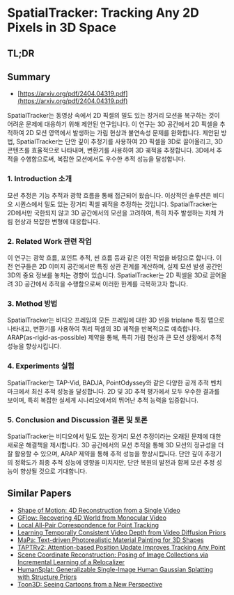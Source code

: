 # SpatialTracker: Tracking Any 2D Pixels in 3D Space
## TL;DR
## Summary
- [https://arxiv.org/pdf/2404.04319.pdf](https://arxiv.org/pdf/2404.04319.pdf)

SpatialTracker는 동영상 속에서 2D 픽셀의 밀도 있는 장거리 모션을 복구하는 것이 어려운 문제에 대응하기 위해 제안된 연구입니다. 이 연구는 3D 공간에서 2D 픽셀을 추적하여 2D 모션 영역에서 발생하는 가림 현상과 불연속성 문제를 완화합니다. 제안된 방법, SpatialTracker는 단안 깊이 추정기를 사용하여 2D 픽셀을 3D로 끌어올리고, 3D 콘텐츠를 효율적으로 나타내며, 변환기를 사용하여 3D 궤적을 추정합니다. 3D에서 추적을 수행함으로써, 복잡한 모션에서도 우수한 추적 성능을 달성합니다.

### 1. Introduction 소개
모션 추정은 기능 추적과 광학 흐름을 통해 접근되어 왔습니다. 이상적인 솔루션은 비디오 시퀀스에서 밀도 있는 장거리 픽셀 궤적을 추정하는 것입니다. SpatialTracker는 2D에서만 국한되지 않고 3D 공간에서의 모션을 고려하여, 특히 자주 발생하는 자체 가림 현상과 복잡한 변형에 대응합니다.

### 2. Related Work 관련 작업
이 연구는 광학 흐름, 포인트 추적, 씬 흐름 등과 같은 이전 작업을 바탕으로 합니다. 이전 연구들은 2D 이미지 공간에서만 특징 상관 관계를 계산하며, 실제 모션 발생 공간인 3D의 중요 정보를 놓치는 경향이 있습니다. SpatialTracker는 2D 픽셀을 3D로 끌어올려 3D 공간에서 추적을 수행함으로써 이러한 한계를 극복하고자 합니다.

### 3. Method 방법
SpatialTracker는 비디오 프레임의 모든 프레임에 대한 3D 씬을 triplane 특징 맵으로 나타내고, 변환기를 사용하여 쿼리 픽셀의 3D 궤적을 반복적으로 예측합니다. ARAP(as-rigid-as-possible) 제약을 통해, 특히 가림 현상과 큰 모션 상황에서 추적 성능을 향상시킵니다.

### 4. Experiments 실험
SpatialTracker는 TAP-Vid, BADJA, PointOdyssey와 같은 다양한 공개 추적 벤치마크에서 최신 추적 성능을 달성합니다. 2D 및 3D 추적 평가에서 모두 우수한 결과를 보이며, 특히 복잡한 실세계 시나리오에서의 뛰어난 추적 능력을 입증합니다.

### 5. Conclusion and Discussion 결론 및 토론
SpatialTracker는 비디오에서 밀도 있는 장거리 모션 추정이라는 오래된 문제에 대한 새로운 해결책을 제시합니다. 3D 공간에서의 모션 추적을 통해 3D 모션의 정규성을 더 잘 활용할 수 있으며, ARAP 제약을 통해 추적 성능을 향상시킵니다. 단안 깊이 추정기의 정확도가 최종 추적 성능에 영향을 미치지만, 단안 복원의 발전과 함께 모션 추정 성능이 향상될 것으로 기대합니다.

## Similar Papers
- [Shape of Motion: 4D Reconstruction from a Single Video](2407.13764.md)
- [GFlow: Recovering 4D World from Monocular Video](2405.18426.md)
- [Local All-Pair Correspondence for Point Tracking](2407.15420.md)
- [Learning Temporally Consistent Video Depth from Video Diffusion Priors](2406.01493.md)
- [MaPa: Text-driven Photorealistic Material Painting for 3D Shapes](2404.17569.md)
- [TAPTRv2: Attention-based Position Update Improves Tracking Any Point](2407.16291.md)
- [Scene Coordinate Reconstruction: Posing of Image Collections via Incremental Learning of a Relocalizer](2404.14351.md)
- [HumanSplat: Generalizable Single-Image Human Gaussian Splatting with Structure Priors](2406.12459.md)
- [Toon3D: Seeing Cartoons from a New Perspective](2405.10320.md)
